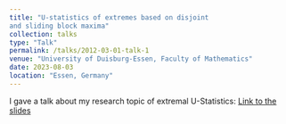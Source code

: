 ```yaml
---
title: "U-statistics of extremes based on disjoint
and sliding block maxima"
collection: talks
type: "Talk"
permalink: /talks/2012-03-01-talk-1
venue: "University of Duisburg-Essen, Faculty of Mathematics"
date: 2023-08-03
location: "Essen, Germany"
---
```


I gave a talk about my research topic of extremal U-Statistics: [Link to the slides](/files/U_stats.pdf)
